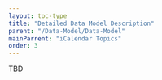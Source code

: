 ```yaml
---
layout: toc-type
title: "Detailed Data Model Description"
parent: "/Data-Model/Data-Model"
mainParrent: "iCalendar Topics"
order: 3
---
```


TBD
